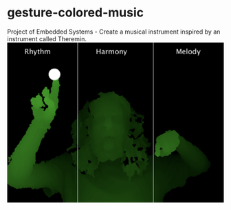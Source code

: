 # gesture-colored-music
Project of Embedded Systems - Create a musical instrument inspired by an instrument called Theremin.
![Alt text](theregolinCapa.png)
